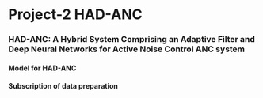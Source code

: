 # Project-2 HAD-ANC
  
### HAD-ANC: A Hybrid System Comprising an Adaptive Filter and Deep Neural Networks for Active Noise Control ANC system  
  
#### Model for HAD-ANC
  
#### Subscription of data preparation  
